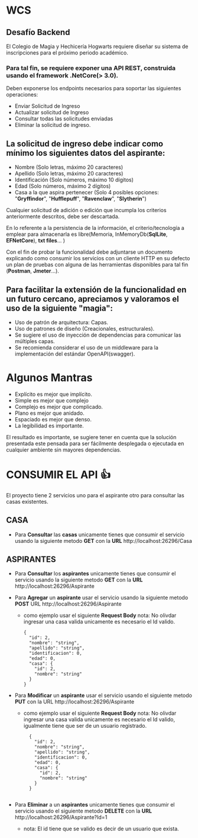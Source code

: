 # WCS

## Desafío Backend
El Colegio de Magia y Hechicería Hogwarts requiere diseñar su sistema de
inscripciones para el próximo periodo académico.

### Para tal fin, se requiere exponer una API REST, construida usando el framework .NetCore(&gt; 3.0).

Deben exponerse los endpoints necesarios para soportar las siguientes
operaciones:
- Enviar Solicitud de Ingreso
- Actualizar solicitud de Ingreso
- Consultar todas las solicitudes enviadas
- Eliminar la solicitud de ingreso.

## La solicitud de ingreso debe indicar como mínimo los siguientes datos del aspirante:

- Nombre (Solo letras, máximo 20 caracteres)
- Apellido (Solo letras, máximo 20 caracteres)
- Identificación (Solo números, máximo 10 dígitos)
- Edad (Solo números, máximo 2 dígitos)
- Casa a la que aspira pertenecer (Solo 4 posibles opciones: &quot;**Gryffindor**&quot;,
&quot;**Hufflepuff**&quot;, &quot;**Ravenclaw**&quot;, &quot;**Slytherin**&quot;)

Cualquier solicitud de adición o edición que incumpla los criterios
anteriormente descritos, debe ser descartada.

En lo referente a la persistencia de la información, el criterio/tecnología a emplear para almacenarla es libre(Memoria, InMemoryDb(**SqlLite**, **EFNetCore**), **txt files**... )

Con el fin de probar la funcionalidad debe adjuntarse un documento explicando como consumir los servicios con un cliente HTTP  en su defecto un plan de pruebas con alguna de las herramientas disponibles para tal fin (**Postman**, **Jmeter**...).

## Para facilitar la extensión de la funcionalidad en un futuro cercano, apreciamos y valoramos el uso de la siguiente &quot;magia&quot;:

* Uso de patrón de arquitectura: Capas.
* Uso de patrones de diseño (Creacionales, estructurales).
* Se sugiere el uso de inyección de dependencias para comunicar las múltiples capas.
* Se recomienda considerar el uso de un middleware para la implementación del estándar OpenAPI(swagger).

# Algunos Mantras

- Explícito es mejor que implícito.
- Simple es mejor que complejo
- Complejo es mejor que complicado.
- Plano es mejor que anidado.
- Espaciado es mejor que denso.
- La legibilidad es importante.

El resultado es importante, se sugiere tener en cuenta que la solución
presentada este pensada
para ser fácilmente desplegada o ejecutada en cualquier ambiente sin
mayores dependencias.

# CONSUMIR EL API :+1:

 El proyecto tiene 2 servicios uno para el aspirante otro para consultar las casas existentes.
 
 ## CASA
 
 * Para **Consultar** las **casas** unicamente tienes que consumir el servicio usando la siguiente metodo **GET** con la **URL** http://localhost:26296/Casa
 
 ## ASPIRANTES
 
 * Para **Consultar** los **aspirantes** unicamente tienes que consumir el servicio usando la siguiente metodo **GET** con la **URL** http://localhost:26296/Aspirante
 
 * Para **Agregar** un **aspirante** usar el servicio usando la siguiente metodo **POST** URL http://localhost:26296/Aspirante
   - como ejemplo usar el siguiente **Request Body** nota: No olivdar ingresar una casa valida unicamente es necesario el Id valido.
      ```
      {
        "id": 2,
        "nombre": "string",
        "apellido": "string",
        "identificacion": 0,
        "edad": 0,
        "casa": {
          "id": 2,  
          "nombre": "string"
        }
      } 
    
  * Para **Modificar** un **aspirante** usar el servicio usando el siguiente metodo **PUT** con la URL http://localhost:26296/Aspirante
    - como ejemplo usar el siguiente **Request Body** nota: No olivdar ingresar una casa valida unicamente es necesario el Id valido, igualmente tiene que ser de un usuario registrado.
      ```
        {
          "id": 2,
          "nombre": "string",
          "apellido": "string",
          "identificacion": 0,
          "edad": 0,
          "casa": {
            "id": 2,  
            "nombre": "string"
          }
        } 
        
 * Para **Eliminar** a un **aspirantes** unicamente tienes que consumir el servicio usando el siguiente metodo **DELETE** con la **URL** http://localhost:26296/Aspirante?Id=1  
   - nota: El id tiene que se valido es decir de un usuario que exista.

